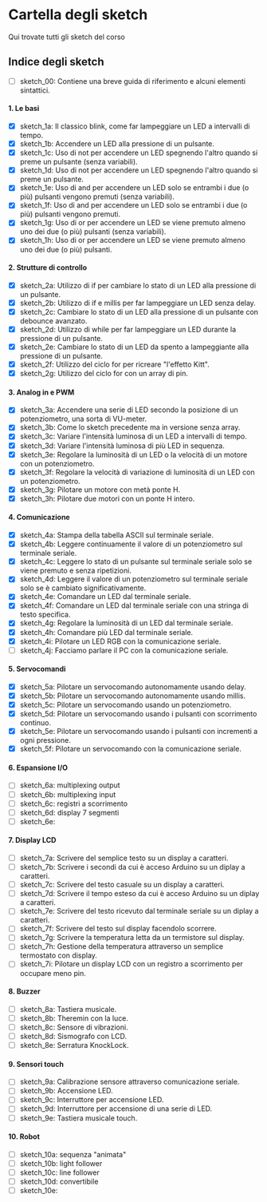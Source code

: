 # Cartella degli sketch
Qui trovate tutti gli sketch del corso

## Indice degli sketch

- [ ] sketch_00: Contiene una breve guida di riferimento e alcuni elementi sintattici.

#### 1. Le basi
- [x] sketch_1a: Il classico blink, come far lampeggiare un LED a intervalli di tempo.
- [x] sketch_1b: Accendere un LED alla pressione di un pulsante.
- [x] sketch_1c: Uso di not per accendere un LED spegnendo l'altro quando si preme un pulsante (senza variabili).
- [x] sketch_1d: Uso di not per accendere un LED spegnendo l'altro quando si preme un pulsante.
- [x] sketch_1e: Uso di and per accendere un LED solo se entrambi i due (o più) pulsanti vengono premuti (senza variabili).
- [x] sketch_1f: Uso di and per accendere un LED solo se entrambi i due (o più) pulsanti vengono premuti.
- [x] sketch_1g: Uso di or per accendere un LED se viene premuto almeno uno dei due (o più) pulsanti (senza variabili).
- [x] sketch_1h: Uso di or per accendere un LED se viene premuto almeno uno dei due (o più) pulsanti.

#### 2. Strutture di controllo
- [x] sketch_2a: Utilizzo di if per cambiare lo stato di un LED alla pressione di un pulsante.
- [x] sketch_2b: Utilizzo di if e millis per far lampeggiare un LED senza delay.
- [x] sketch_2c: Cambiare lo stato di un LED alla pressione di un pulsante con debounce avanzato.
- [x] sketch_2d: Utilizzo di while per far lampeggiare un LED durante la pressione di un pulsante.
- [x] sketch_2e: Cambiare lo stato di un LED da spento a lampeggiante alla pressione di un pulsante.
- [x] sketch_2f: Utilizzo del ciclo for per ricreare "l'effetto Kitt".
- [x] sketch_2g: Utilizzo del ciclo for con un array di pin.

#### 3. Analog in e PWM
- [x] sketch_3a: Accendere una serie di LED secondo la posizione di un potenziometro, una sorta di VU-meter.
- [x] sketch_3b: Come lo sketch precedente ma in versione senza array.
- [x] sketch_3c: Variare l'intensità luminosa di un LED a intervalli di tempo.
- [x] sketch_3d: Variare l'intensità luminosa di più LED in sequenza.
- [x] sketch_3e: Regolare la luminosità di un LED o la velocità di un motore con un potenziometro.
- [x] sketch_3f: Regolare la velocità di variazione di luminosità di un LED con un potenziometro.
- [x] sketch_3g: Pilotare un motore con metà ponte H.
- [x] sketch_3h: Pilotare due motori con un ponte H intero.

#### 4. Comunicazione
- [x] sketch_4a: Stampa della tabella ASCII sul terminale seriale.
- [x] sketch_4b: Leggere continuamente il valore di un potenziometro sul terminale seriale.
- [x] sketch_4c: Leggere lo stato di un pulsante sul terminale seriale solo se viene premuto e senza ripetizioni.
- [x] sketch_4d: Leggere il valore di un potenziometro sul terminale seriale solo se è cambiato significativamente.
- [x] sketch_4e: Comandare un LED dal terminale seriale.
- [x] sketch_4f: Comandare un LED dal terminale seriale con una stringa di testo specifica.
- [x] sketch_4g: Regolare la luminosità di un LED dal terminale seriale.
- [x] sketch_4h: Comandare più LED dal terminale seriale.
- [x] sketch_4i: Pilotare un LED RGB con la comunicazione seriale.
- [ ] sketch_4j: Facciamo parlare il PC con la comunicazione seriale.

#### 5. Servocomandi
- [x] sketch_5a: Pilotare un servocomando autonomamente usando delay.
- [x] sketch_5b: Pilotare un servocomando autonomamente usando millis.
- [x] sketch_5c: Pilotare un servocomando usando un potenziometro.
- [x] sketch_5d: Pilotare un servocomando usando i pulsanti con scorrimento continuo.
- [x] sketch_5e: Pilotare un servocomando usando i pulsanti con incrementi a ogni pressione.
- [x] sketch_5f: Pilotare un servocomando con la comunicazione seriale.

#### 6. Espansione I/O
- [ ] sketch_6a: multiplexing output
- [ ] sketch_6b: multiplexing input
- [ ] sketch_6c: registri a scorrimento
- [ ] sketch_6d: display 7 segmenti
- [ ] sketch_6e: 

#### 7. Display LCD
- [ ] sketch_7a: Scrivere del semplice testo su un display a caratteri.
- [ ] sketch_7b: Scrivere i secondi da cui è acceso Arduino su un diplay a caratteri.
- [ ] sketch_7c: Scrivere del testo casuale su un display a caratteri.
- [ ] sketch_7d: Scrivere il tempo esteso da cui è acceso Arduino su un diplay a caratteri.
- [ ] sketch_7e: Scrivere del testo ricevuto dal terminale seriale su un diplay a caratteri.
- [ ] sketch_7f: Scrivere del testo sul display facendolo scorrere.
- [ ] sketch_7g: Scrivere la temperatura letta da un termistore sul display.
- [ ] sketch_7h: Gestione della temperatura attraverso un semplice termostato con display.
- [ ] sketch_7i: Pilotare un display LCD con un registro a scorrimento per occupare meno pin.

#### 8. Buzzer
- [ ] sketch_8a: Tastiera musicale.
- [ ] sketch_8b: Theremin con la luce.
- [ ] sketch_8c: Sensore di vibrazioni.
- [ ] sketch_8d: Sismografo con LCD.
- [ ] sketch_8e: Serratura KnockLock.

#### 9. Sensori touch
- [ ] sketch_9a: Calibrazione sensore attraverso comunicazione seriale.
- [ ] sketch_9b: Accensione LED.
- [ ] sketch_9c: Interruttore per accensione LED.
- [ ] sketch_9d: Interruttore per accensione di una serie di LED.
- [ ] sketch_9e: Tastiera musicale touch.

#### 10. Robot
- [ ] sketch_10a: sequenza "animata"
- [ ] sketch_10b: light follower
- [ ] sketch_10c: line follower
- [ ] sketch_10d: convertibile
- [ ] sketch_10e: 